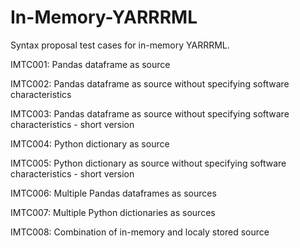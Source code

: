 # In-Memory-YARRRML
Syntax proposal test cases for in-memory YARRRML.

IMTC001: Pandas dataframe as source 

IMTC002: Pandas dataframe as source without specifying software characteristics

IMTC003: Pandas dataframe as source without specifying software characteristics - short version

IMTC004: Python dictionary as source 

IMTC005: Python dictionary as source without specifying software characteristics - short version

IMTC006: Multiple Pandas dataframes as sources

IMTC007: Multiple Python dictionaries as sources

IMTC008: Combination of in-memory and localy stored source
